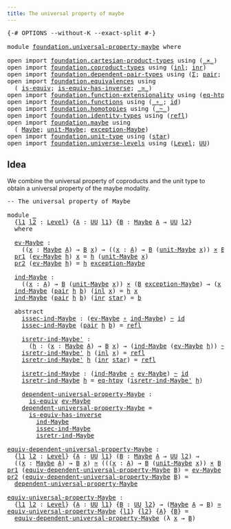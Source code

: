 ```yaml
---
title: The universal property of maybe
---
```


<pre class="Agda"><a id="57" class="Symbol">{-#</a> <a id="61" class="Keyword">OPTIONS</a> <a id="69" class="Pragma">--without-K</a> <a id="81" class="Pragma">--exact-split</a> <a id="95" class="Symbol">#-}</a>

<a id="100" class="Keyword">module</a> <a id="107" href="foundation.universal-property-maybe.html" class="Module">foundation.universal-property-maybe</a> <a id="143" class="Keyword">where</a>

<a id="150" class="Keyword">open</a> <a id="155" class="Keyword">import</a> <a id="162" href="foundation.cartesian-product-types.html" class="Module">foundation.cartesian-product-types</a> <a id="197" class="Keyword">using</a> <a id="203" class="Symbol">(</a><a id="204" href="foundation-core.cartesian-product-types.html#590" class="Function Operator">_×_</a><a id="207" class="Symbol">)</a>
<a id="209" class="Keyword">open</a> <a id="214" class="Keyword">import</a> <a id="221" href="foundation.coproduct-types.html" class="Module">foundation.coproduct-types</a> <a id="248" class="Keyword">using</a> <a id="254" class="Symbol">(</a><a id="255" href="foundation.coproduct-types.html#1249" class="InductiveConstructor">inl</a><a id="258" class="Symbol">;</a> <a id="260" href="foundation.coproduct-types.html#1267" class="InductiveConstructor">inr</a><a id="263" class="Symbol">)</a>
<a id="265" class="Keyword">open</a> <a id="270" class="Keyword">import</a> <a id="277" href="foundation.dependent-pair-types.html" class="Module">foundation.dependent-pair-types</a> <a id="309" class="Keyword">using</a> <a id="315" class="Symbol">(</a><a id="316" href="foundation-core.dependent-pair-types.html#515" class="Record">Σ</a><a id="317" class="Symbol">;</a> <a id="319" href="foundation-core.dependent-pair-types.html#588" class="InductiveConstructor">pair</a><a id="323" class="Symbol">;</a> <a id="325" href="foundation-core.dependent-pair-types.html#605" class="Field">pr1</a><a id="328" class="Symbol">;</a> <a id="330" href="foundation-core.dependent-pair-types.html#617" class="Field">pr2</a><a id="333" class="Symbol">)</a>
<a id="335" class="Keyword">open</a> <a id="340" class="Keyword">import</a> <a id="347" href="foundation.equivalences.html" class="Module">foundation.equivalences</a> <a id="371" class="Keyword">using</a>
  <a id="379" class="Symbol">(</a> <a id="381" href="foundation-core.equivalences.html#1556" class="Function">is-equiv</a><a id="389" class="Symbol">;</a> <a id="391" href="foundation-core.equivalences.html#3013" class="Function">is-equiv-has-inverse</a><a id="411" class="Symbol">;</a> <a id="413" href="foundation-core.equivalences.html#1621" class="Function Operator">_≃_</a><a id="416" class="Symbol">)</a>
<a id="418" class="Keyword">open</a> <a id="423" class="Keyword">import</a> <a id="430" href="foundation.function-extensionality.html" class="Module">foundation.function-extensionality</a> <a id="465" class="Keyword">using</a> <a id="471" class="Symbol">(</a><a id="472" href="foundation-core.function-extensionality.html#1463" class="Function">eq-htpy</a><a id="479" class="Symbol">)</a>
<a id="481" class="Keyword">open</a> <a id="486" class="Keyword">import</a> <a id="493" href="foundation.functions.html" class="Module">foundation.functions</a> <a id="514" class="Keyword">using</a> <a id="520" class="Symbol">(</a><a id="521" href="foundation-core.functions.html#420" class="Function Operator">_∘_</a><a id="524" class="Symbol">;</a> <a id="526" href="foundation-core.functions.html#322" class="Function">id</a><a id="528" class="Symbol">)</a>
<a id="530" class="Keyword">open</a> <a id="535" class="Keyword">import</a> <a id="542" href="foundation.homotopies.html" class="Module">foundation.homotopies</a> <a id="564" class="Keyword">using</a> <a id="570" class="Symbol">(</a><a id="571" href="foundation-core.homotopies.html#1249" class="Function Operator">_~_</a><a id="574" class="Symbol">)</a>
<a id="576" class="Keyword">open</a> <a id="581" class="Keyword">import</a> <a id="588" href="foundation.identity-types.html" class="Module">foundation.identity-types</a> <a id="614" class="Keyword">using</a> <a id="620" class="Symbol">(</a><a id="621" href="foundation-core.identity-types.html#1820" class="InductiveConstructor">refl</a><a id="625" class="Symbol">)</a>
<a id="627" class="Keyword">open</a> <a id="632" class="Keyword">import</a> <a id="639" href="foundation.maybe.html" class="Module">foundation.maybe</a> <a id="656" class="Keyword">using</a>
  <a id="664" class="Symbol">(</a> <a id="666" href="foundation.maybe.html#1460" class="Function">Maybe</a><a id="671" class="Symbol">;</a> <a id="673" href="foundation.maybe.html#1514" class="Function">unit-Maybe</a><a id="683" class="Symbol">;</a> <a id="685" href="foundation.maybe.html#1582" class="Function">exception-Maybe</a><a id="700" class="Symbol">)</a>
<a id="702" class="Keyword">open</a> <a id="707" class="Keyword">import</a> <a id="714" href="foundation.unit-type.html" class="Module">foundation.unit-type</a> <a id="735" class="Keyword">using</a> <a id="741" class="Symbol">(</a><a id="742" href="foundation.unit-type.html#1108" class="InductiveConstructor">star</a><a id="746" class="Symbol">)</a>
<a id="748" class="Keyword">open</a> <a id="753" class="Keyword">import</a> <a id="760" href="foundation.universe-levels.html" class="Module">foundation.universe-levels</a> <a id="787" class="Keyword">using</a> <a id="793" class="Symbol">(</a><a id="794" href="Agda.Primitive.html#597" class="Postulate">Level</a><a id="799" class="Symbol">;</a> <a id="801" href="foundation-core.universe-levels.html#235" class="Primitive">UU</a><a id="803" class="Symbol">)</a>
</pre>
## Idea

We combine the universal property of coproducts and the unit type to obtain a universal property of the maybe modality.

<pre class="Agda"><a id="948" class="Comment">-- The universal property of Maybe</a>

<a id="984" class="Keyword">module</a> <a id="991" href="foundation.universal-property-maybe.html#991" class="Module">_</a>
  <a id="995" class="Symbol">{</a><a id="996" href="foundation.universal-property-maybe.html#996" class="Bound">l1</a> <a id="999" href="foundation.universal-property-maybe.html#999" class="Bound">l2</a> <a id="1002" class="Symbol">:</a> <a id="1004" href="Agda.Primitive.html#597" class="Postulate">Level</a><a id="1009" class="Symbol">}</a> <a id="1011" class="Symbol">{</a><a id="1012" href="foundation.universal-property-maybe.html#1012" class="Bound">A</a> <a id="1014" class="Symbol">:</a> <a id="1016" href="foundation-core.universe-levels.html#235" class="Primitive">UU</a> <a id="1019" href="foundation.universal-property-maybe.html#996" class="Bound">l1</a><a id="1021" class="Symbol">}</a> <a id="1023" class="Symbol">{</a><a id="1024" href="foundation.universal-property-maybe.html#1024" class="Bound">B</a> <a id="1026" class="Symbol">:</a> <a id="1028" href="foundation.maybe.html#1460" class="Function">Maybe</a> <a id="1034" href="foundation.universal-property-maybe.html#1012" class="Bound">A</a> <a id="1036" class="Symbol">→</a> <a id="1038" href="foundation-core.universe-levels.html#235" class="Primitive">UU</a> <a id="1041" href="foundation.universal-property-maybe.html#999" class="Bound">l2</a><a id="1043" class="Symbol">}</a>
  <a id="1047" class="Keyword">where</a>

  <a id="1056" href="foundation.universal-property-maybe.html#1056" class="Function">ev-Maybe</a> <a id="1065" class="Symbol">:</a>
    <a id="1071" class="Symbol">((</a><a id="1073" href="foundation.universal-property-maybe.html#1073" class="Bound">x</a> <a id="1075" class="Symbol">:</a> <a id="1077" href="foundation.maybe.html#1460" class="Function">Maybe</a> <a id="1083" href="foundation.universal-property-maybe.html#1012" class="Bound">A</a><a id="1084" class="Symbol">)</a> <a id="1086" class="Symbol">→</a> <a id="1088" href="foundation.universal-property-maybe.html#1024" class="Bound">B</a> <a id="1090" href="foundation.universal-property-maybe.html#1073" class="Bound">x</a><a id="1091" class="Symbol">)</a> <a id="1093" class="Symbol">→</a> <a id="1095" class="Symbol">((</a><a id="1097" href="foundation.universal-property-maybe.html#1097" class="Bound">x</a> <a id="1099" class="Symbol">:</a> <a id="1101" href="foundation.universal-property-maybe.html#1012" class="Bound">A</a><a id="1102" class="Symbol">)</a> <a id="1104" class="Symbol">→</a> <a id="1106" href="foundation.universal-property-maybe.html#1024" class="Bound">B</a> <a id="1108" class="Symbol">(</a><a id="1109" href="foundation.maybe.html#1514" class="Function">unit-Maybe</a> <a id="1120" href="foundation.universal-property-maybe.html#1097" class="Bound">x</a><a id="1121" class="Symbol">))</a> <a id="1124" href="foundation-core.cartesian-product-types.html#590" class="Function Operator">×</a> <a id="1126" href="foundation.universal-property-maybe.html#1024" class="Bound">B</a> <a id="1128" href="foundation.maybe.html#1582" class="Function">exception-Maybe</a>
  <a id="1146" href="foundation-core.dependent-pair-types.html#605" class="Field">pr1</a> <a id="1150" class="Symbol">(</a><a id="1151" href="foundation.universal-property-maybe.html#1056" class="Function">ev-Maybe</a> <a id="1160" href="foundation.universal-property-maybe.html#1160" class="Bound">h</a><a id="1161" class="Symbol">)</a> <a id="1163" href="foundation.universal-property-maybe.html#1163" class="Bound">x</a> <a id="1165" class="Symbol">=</a> <a id="1167" href="foundation.universal-property-maybe.html#1160" class="Bound">h</a> <a id="1169" class="Symbol">(</a><a id="1170" href="foundation.maybe.html#1514" class="Function">unit-Maybe</a> <a id="1181" href="foundation.universal-property-maybe.html#1163" class="Bound">x</a><a id="1182" class="Symbol">)</a>
  <a id="1186" href="foundation-core.dependent-pair-types.html#617" class="Field">pr2</a> <a id="1190" class="Symbol">(</a><a id="1191" href="foundation.universal-property-maybe.html#1056" class="Function">ev-Maybe</a> <a id="1200" href="foundation.universal-property-maybe.html#1200" class="Bound">h</a><a id="1201" class="Symbol">)</a> <a id="1203" class="Symbol">=</a> <a id="1205" href="foundation.universal-property-maybe.html#1200" class="Bound">h</a> <a id="1207" href="foundation.maybe.html#1582" class="Function">exception-Maybe</a>
  
  <a id="1228" href="foundation.universal-property-maybe.html#1228" class="Function">ind-Maybe</a> <a id="1238" class="Symbol">:</a>
    <a id="1244" class="Symbol">((</a><a id="1246" href="foundation.universal-property-maybe.html#1246" class="Bound">x</a> <a id="1248" class="Symbol">:</a> <a id="1250" href="foundation.universal-property-maybe.html#1012" class="Bound">A</a><a id="1251" class="Symbol">)</a> <a id="1253" class="Symbol">→</a> <a id="1255" href="foundation.universal-property-maybe.html#1024" class="Bound">B</a> <a id="1257" class="Symbol">(</a><a id="1258" href="foundation.maybe.html#1514" class="Function">unit-Maybe</a> <a id="1269" href="foundation.universal-property-maybe.html#1246" class="Bound">x</a><a id="1270" class="Symbol">))</a> <a id="1273" href="foundation-core.cartesian-product-types.html#590" class="Function Operator">×</a> <a id="1275" class="Symbol">(</a><a id="1276" href="foundation.universal-property-maybe.html#1024" class="Bound">B</a> <a id="1278" href="foundation.maybe.html#1582" class="Function">exception-Maybe</a><a id="1293" class="Symbol">)</a> <a id="1295" class="Symbol">→</a> <a id="1297" class="Symbol">(</a><a id="1298" href="foundation.universal-property-maybe.html#1298" class="Bound">x</a> <a id="1300" class="Symbol">:</a> <a id="1302" href="foundation.maybe.html#1460" class="Function">Maybe</a> <a id="1308" href="foundation.universal-property-maybe.html#1012" class="Bound">A</a><a id="1309" class="Symbol">)</a> <a id="1311" class="Symbol">→</a> <a id="1313" href="foundation.universal-property-maybe.html#1024" class="Bound">B</a> <a id="1315" href="foundation.universal-property-maybe.html#1298" class="Bound">x</a>
  <a id="1319" href="foundation.universal-property-maybe.html#1228" class="Function">ind-Maybe</a> <a id="1329" class="Symbol">(</a><a id="1330" href="foundation-core.dependent-pair-types.html#588" class="InductiveConstructor">pair</a> <a id="1335" href="foundation.universal-property-maybe.html#1335" class="Bound">h</a> <a id="1337" href="foundation.universal-property-maybe.html#1337" class="Bound">b</a><a id="1338" class="Symbol">)</a> <a id="1340" class="Symbol">(</a><a id="1341" href="foundation.coproduct-types.html#1249" class="InductiveConstructor">inl</a> <a id="1345" href="foundation.universal-property-maybe.html#1345" class="Bound">x</a><a id="1346" class="Symbol">)</a> <a id="1348" class="Symbol">=</a> <a id="1350" href="foundation.universal-property-maybe.html#1335" class="Bound">h</a> <a id="1352" href="foundation.universal-property-maybe.html#1345" class="Bound">x</a>
  <a id="1356" href="foundation.universal-property-maybe.html#1228" class="Function">ind-Maybe</a> <a id="1366" class="Symbol">(</a><a id="1367" href="foundation-core.dependent-pair-types.html#588" class="InductiveConstructor">pair</a> <a id="1372" href="foundation.universal-property-maybe.html#1372" class="Bound">h</a> <a id="1374" href="foundation.universal-property-maybe.html#1374" class="Bound">b</a><a id="1375" class="Symbol">)</a> <a id="1377" class="Symbol">(</a><a id="1378" href="foundation.coproduct-types.html#1267" class="InductiveConstructor">inr</a> <a id="1382" href="foundation.unit-type.html#1108" class="InductiveConstructor">star</a><a id="1386" class="Symbol">)</a> <a id="1388" class="Symbol">=</a> <a id="1390" href="foundation.universal-property-maybe.html#1374" class="Bound">b</a>

  <a id="1395" class="Keyword">abstract</a>
    <a id="1408" href="foundation.universal-property-maybe.html#1408" class="Function">issec-ind-Maybe</a> <a id="1424" class="Symbol">:</a> <a id="1426" class="Symbol">(</a><a id="1427" href="foundation.universal-property-maybe.html#1056" class="Function">ev-Maybe</a> <a id="1436" href="foundation-core.functions.html#420" class="Function Operator">∘</a> <a id="1438" href="foundation.universal-property-maybe.html#1228" class="Function">ind-Maybe</a><a id="1447" class="Symbol">)</a> <a id="1449" href="foundation-core.homotopies.html#1249" class="Function Operator">~</a> <a id="1451" href="foundation-core.functions.html#322" class="Function">id</a>
    <a id="1458" href="foundation.universal-property-maybe.html#1408" class="Function">issec-ind-Maybe</a> <a id="1474" class="Symbol">(</a><a id="1475" href="foundation-core.dependent-pair-types.html#588" class="InductiveConstructor">pair</a> <a id="1480" href="foundation.universal-property-maybe.html#1480" class="Bound">h</a> <a id="1482" href="foundation.universal-property-maybe.html#1482" class="Bound">b</a><a id="1483" class="Symbol">)</a> <a id="1485" class="Symbol">=</a> <a id="1487" href="foundation-core.identity-types.html#1820" class="InductiveConstructor">refl</a>

    <a id="1497" href="foundation.universal-property-maybe.html#1497" class="Function">isretr-ind-Maybe&#39;</a> <a id="1515" class="Symbol">:</a>
      <a id="1523" class="Symbol">(</a><a id="1524" href="foundation.universal-property-maybe.html#1524" class="Bound">h</a> <a id="1526" class="Symbol">:</a> <a id="1528" class="Symbol">(</a><a id="1529" href="foundation.universal-property-maybe.html#1529" class="Bound">x</a> <a id="1531" class="Symbol">:</a> <a id="1533" href="foundation.maybe.html#1460" class="Function">Maybe</a> <a id="1539" href="foundation.universal-property-maybe.html#1012" class="Bound">A</a><a id="1540" class="Symbol">)</a> <a id="1542" class="Symbol">→</a> <a id="1544" href="foundation.universal-property-maybe.html#1024" class="Bound">B</a> <a id="1546" href="foundation.universal-property-maybe.html#1529" class="Bound">x</a><a id="1547" class="Symbol">)</a> <a id="1549" class="Symbol">→</a> <a id="1551" class="Symbol">(</a><a id="1552" href="foundation.universal-property-maybe.html#1228" class="Function">ind-Maybe</a> <a id="1562" class="Symbol">(</a><a id="1563" href="foundation.universal-property-maybe.html#1056" class="Function">ev-Maybe</a> <a id="1572" href="foundation.universal-property-maybe.html#1524" class="Bound">h</a><a id="1573" class="Symbol">))</a> <a id="1576" href="foundation-core.homotopies.html#1249" class="Function Operator">~</a> <a id="1578" href="foundation.universal-property-maybe.html#1524" class="Bound">h</a>
    <a id="1584" href="foundation.universal-property-maybe.html#1497" class="Function">isretr-ind-Maybe&#39;</a> <a id="1602" href="foundation.universal-property-maybe.html#1602" class="Bound">h</a> <a id="1604" class="Symbol">(</a><a id="1605" href="foundation.coproduct-types.html#1249" class="InductiveConstructor">inl</a> <a id="1609" href="foundation.universal-property-maybe.html#1609" class="Bound">x</a><a id="1610" class="Symbol">)</a> <a id="1612" class="Symbol">=</a> <a id="1614" href="foundation-core.identity-types.html#1820" class="InductiveConstructor">refl</a>
    <a id="1623" href="foundation.universal-property-maybe.html#1497" class="Function">isretr-ind-Maybe&#39;</a> <a id="1641" href="foundation.universal-property-maybe.html#1641" class="Bound">h</a> <a id="1643" class="Symbol">(</a><a id="1644" href="foundation.coproduct-types.html#1267" class="InductiveConstructor">inr</a> <a id="1648" href="foundation.unit-type.html#1108" class="InductiveConstructor">star</a><a id="1652" class="Symbol">)</a> <a id="1654" class="Symbol">=</a> <a id="1656" href="foundation-core.identity-types.html#1820" class="InductiveConstructor">refl</a>

    <a id="1666" href="foundation.universal-property-maybe.html#1666" class="Function">isretr-ind-Maybe</a> <a id="1683" class="Symbol">:</a> <a id="1685" class="Symbol">(</a><a id="1686" href="foundation.universal-property-maybe.html#1228" class="Function">ind-Maybe</a> <a id="1696" href="foundation-core.functions.html#420" class="Function Operator">∘</a> <a id="1698" href="foundation.universal-property-maybe.html#1056" class="Function">ev-Maybe</a><a id="1706" class="Symbol">)</a> <a id="1708" href="foundation-core.homotopies.html#1249" class="Function Operator">~</a> <a id="1710" href="foundation-core.functions.html#322" class="Function">id</a>
    <a id="1717" href="foundation.universal-property-maybe.html#1666" class="Function">isretr-ind-Maybe</a> <a id="1734" href="foundation.universal-property-maybe.html#1734" class="Bound">h</a> <a id="1736" class="Symbol">=</a> <a id="1738" href="foundation-core.function-extensionality.html#1463" class="Function">eq-htpy</a> <a id="1746" class="Symbol">(</a><a id="1747" href="foundation.universal-property-maybe.html#1497" class="Function">isretr-ind-Maybe&#39;</a> <a id="1765" href="foundation.universal-property-maybe.html#1734" class="Bound">h</a><a id="1766" class="Symbol">)</a>

    <a id="1773" href="foundation.universal-property-maybe.html#1773" class="Function">dependent-universal-property-Maybe</a> <a id="1808" class="Symbol">:</a>
      <a id="1816" href="foundation-core.equivalences.html#1556" class="Function">is-equiv</a> <a id="1825" href="foundation.universal-property-maybe.html#1056" class="Function">ev-Maybe</a>
    <a id="1838" href="foundation.universal-property-maybe.html#1773" class="Function">dependent-universal-property-Maybe</a> <a id="1873" class="Symbol">=</a>
      <a id="1881" href="foundation-core.equivalences.html#3013" class="Function">is-equiv-has-inverse</a>
        <a id="1910" href="foundation.universal-property-maybe.html#1228" class="Function">ind-Maybe</a>
        <a id="1928" href="foundation.universal-property-maybe.html#1408" class="Function">issec-ind-Maybe</a>
        <a id="1952" href="foundation.universal-property-maybe.html#1666" class="Function">isretr-ind-Maybe</a>

<a id="equiv-dependent-universal-property-Maybe"></a><a id="1970" href="foundation.universal-property-maybe.html#1970" class="Function">equiv-dependent-universal-property-Maybe</a> <a id="2011" class="Symbol">:</a>
  <a id="2015" class="Symbol">{</a><a id="2016" href="foundation.universal-property-maybe.html#2016" class="Bound">l1</a> <a id="2019" href="foundation.universal-property-maybe.html#2019" class="Bound">l2</a> <a id="2022" class="Symbol">:</a> <a id="2024" href="Agda.Primitive.html#597" class="Postulate">Level</a><a id="2029" class="Symbol">}</a> <a id="2031" class="Symbol">{</a><a id="2032" href="foundation.universal-property-maybe.html#2032" class="Bound">A</a> <a id="2034" class="Symbol">:</a> <a id="2036" href="foundation-core.universe-levels.html#235" class="Primitive">UU</a> <a id="2039" href="foundation.universal-property-maybe.html#2016" class="Bound">l1</a><a id="2041" class="Symbol">}</a> <a id="2043" class="Symbol">(</a><a id="2044" href="foundation.universal-property-maybe.html#2044" class="Bound">B</a> <a id="2046" class="Symbol">:</a> <a id="2048" href="foundation.maybe.html#1460" class="Function">Maybe</a> <a id="2054" href="foundation.universal-property-maybe.html#2032" class="Bound">A</a> <a id="2056" class="Symbol">→</a> <a id="2058" href="foundation-core.universe-levels.html#235" class="Primitive">UU</a> <a id="2061" href="foundation.universal-property-maybe.html#2019" class="Bound">l2</a><a id="2063" class="Symbol">)</a> <a id="2065" class="Symbol">→</a>
  <a id="2069" class="Symbol">((</a><a id="2071" href="foundation.universal-property-maybe.html#2071" class="Bound">x</a> <a id="2073" class="Symbol">:</a> <a id="2075" href="foundation.maybe.html#1460" class="Function">Maybe</a> <a id="2081" href="foundation.universal-property-maybe.html#2032" class="Bound">A</a><a id="2082" class="Symbol">)</a> <a id="2084" class="Symbol">→</a> <a id="2086" href="foundation.universal-property-maybe.html#2044" class="Bound">B</a> <a id="2088" href="foundation.universal-property-maybe.html#2071" class="Bound">x</a><a id="2089" class="Symbol">)</a> <a id="2091" href="foundation-core.equivalences.html#1621" class="Function Operator">≃</a> <a id="2093" class="Symbol">(((</a><a id="2096" href="foundation.universal-property-maybe.html#2096" class="Bound">x</a> <a id="2098" class="Symbol">:</a> <a id="2100" href="foundation.universal-property-maybe.html#2032" class="Bound">A</a><a id="2101" class="Symbol">)</a> <a id="2103" class="Symbol">→</a> <a id="2105" href="foundation.universal-property-maybe.html#2044" class="Bound">B</a> <a id="2107" class="Symbol">(</a><a id="2108" href="foundation.maybe.html#1514" class="Function">unit-Maybe</a> <a id="2119" href="foundation.universal-property-maybe.html#2096" class="Bound">x</a><a id="2120" class="Symbol">))</a> <a id="2123" href="foundation-core.cartesian-product-types.html#590" class="Function Operator">×</a> <a id="2125" href="foundation.universal-property-maybe.html#2044" class="Bound">B</a> <a id="2127" href="foundation.maybe.html#1582" class="Function">exception-Maybe</a><a id="2142" class="Symbol">)</a>
<a id="2144" href="foundation-core.dependent-pair-types.html#605" class="Field">pr1</a> <a id="2148" class="Symbol">(</a><a id="2149" href="foundation.universal-property-maybe.html#1970" class="Function">equiv-dependent-universal-property-Maybe</a> <a id="2190" href="foundation.universal-property-maybe.html#2190" class="Bound">B</a><a id="2191" class="Symbol">)</a> <a id="2193" class="Symbol">=</a> <a id="2195" href="foundation.universal-property-maybe.html#1056" class="Function">ev-Maybe</a>
<a id="2204" href="foundation-core.dependent-pair-types.html#617" class="Field">pr2</a> <a id="2208" class="Symbol">(</a><a id="2209" href="foundation.universal-property-maybe.html#1970" class="Function">equiv-dependent-universal-property-Maybe</a> <a id="2250" href="foundation.universal-property-maybe.html#2250" class="Bound">B</a><a id="2251" class="Symbol">)</a> <a id="2253" class="Symbol">=</a>
  <a id="2257" href="foundation.universal-property-maybe.html#1773" class="Function">dependent-universal-property-Maybe</a>

<a id="equiv-universal-property-Maybe"></a><a id="2293" href="foundation.universal-property-maybe.html#2293" class="Function">equiv-universal-property-Maybe</a> <a id="2324" class="Symbol">:</a>
  <a id="2328" class="Symbol">{</a><a id="2329" href="foundation.universal-property-maybe.html#2329" class="Bound">l1</a> <a id="2332" href="foundation.universal-property-maybe.html#2332" class="Bound">l2</a> <a id="2335" class="Symbol">:</a> <a id="2337" href="Agda.Primitive.html#597" class="Postulate">Level</a><a id="2342" class="Symbol">}</a> <a id="2344" class="Symbol">{</a><a id="2345" href="foundation.universal-property-maybe.html#2345" class="Bound">A</a> <a id="2347" class="Symbol">:</a> <a id="2349" href="foundation-core.universe-levels.html#235" class="Primitive">UU</a> <a id="2352" href="foundation.universal-property-maybe.html#2329" class="Bound">l1</a><a id="2354" class="Symbol">}</a> <a id="2356" class="Symbol">{</a><a id="2357" href="foundation.universal-property-maybe.html#2357" class="Bound">B</a> <a id="2359" class="Symbol">:</a> <a id="2361" href="foundation-core.universe-levels.html#235" class="Primitive">UU</a> <a id="2364" href="foundation.universal-property-maybe.html#2332" class="Bound">l2</a><a id="2366" class="Symbol">}</a> <a id="2368" class="Symbol">→</a> <a id="2370" class="Symbol">(</a><a id="2371" href="foundation.maybe.html#1460" class="Function">Maybe</a> <a id="2377" href="foundation.universal-property-maybe.html#2345" class="Bound">A</a> <a id="2379" class="Symbol">→</a> <a id="2381" href="foundation.universal-property-maybe.html#2357" class="Bound">B</a><a id="2382" class="Symbol">)</a> <a id="2384" href="foundation-core.equivalences.html#1621" class="Function Operator">≃</a> <a id="2386" class="Symbol">((</a><a id="2388" href="foundation.universal-property-maybe.html#2345" class="Bound">A</a> <a id="2390" class="Symbol">→</a> <a id="2392" href="foundation.universal-property-maybe.html#2357" class="Bound">B</a><a id="2393" class="Symbol">)</a> <a id="2395" href="foundation-core.cartesian-product-types.html#590" class="Function Operator">×</a> <a id="2397" href="foundation.universal-property-maybe.html#2357" class="Bound">B</a><a id="2398" class="Symbol">)</a>
<a id="2400" href="foundation.universal-property-maybe.html#2293" class="Function">equiv-universal-property-Maybe</a> <a id="2431" class="Symbol">{</a><a id="2432" href="foundation.universal-property-maybe.html#2432" class="Bound">l1</a><a id="2434" class="Symbol">}</a> <a id="2436" class="Symbol">{</a><a id="2437" href="foundation.universal-property-maybe.html#2437" class="Bound">l2</a><a id="2439" class="Symbol">}</a> <a id="2441" class="Symbol">{</a><a id="2442" href="foundation.universal-property-maybe.html#2442" class="Bound">A</a><a id="2443" class="Symbol">}</a> <a id="2445" class="Symbol">{</a><a id="2446" href="foundation.universal-property-maybe.html#2446" class="Bound">B</a><a id="2447" class="Symbol">}</a> <a id="2449" class="Symbol">=</a>
  <a id="2453" href="foundation.universal-property-maybe.html#1970" class="Function">equiv-dependent-universal-property-Maybe</a> <a id="2494" class="Symbol">(λ</a> <a id="2497" href="foundation.universal-property-maybe.html#2497" class="Bound">x</a> <a id="2499" class="Symbol">→</a> <a id="2501" href="foundation.universal-property-maybe.html#2446" class="Bound">B</a><a id="2502" class="Symbol">)</a>
</pre>